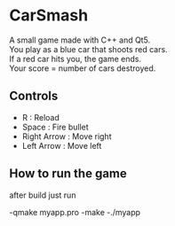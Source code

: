 # CarSmash

A small game made with C++ and Qt5.  
You play as a blue car that shoots red cars.  
If a red car hits you, the game ends.  
Your score = number of cars destroyed.

## Controls
- R : Reload  
- Space : Fire bullet  
- Right Arrow : Move right
- Left Arrow : Move left

## How to run the game

after build just run

-qmake myapp.pro
-make
-./myapp
